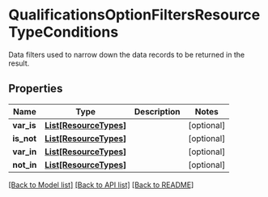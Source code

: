 # QualificationsOptionFiltersResourceTypeConditions

Data filters used to narrow down the data records to be returned in the result.

## Properties
Name | Type | Description | Notes
------------ | ------------- | ------------- | -------------
**var_is** | [**List[ResourceTypes]**](ResourceTypes.md) |  | [optional] 
**is_not** | [**List[ResourceTypes]**](ResourceTypes.md) |  | [optional] 
**var_in** | [**List[ResourceTypes]**](ResourceTypes.md) |  | [optional] 
**not_in** | [**List[ResourceTypes]**](ResourceTypes.md) |  | [optional] 

[[Back to Model list]](../README.md#documentation-for-models) [[Back to API list]](../README.md#documentation-for-api-endpoints) [[Back to README]](../README.md)


